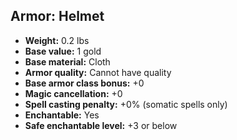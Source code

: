 ## Armor: Helmet
- **Weight:** 0.2 lbs
- **Base value:** 1 gold
- **Base material:** Cloth
- **Armor quality:** Cannot have quality
- **Base armor class bonus:** +0
- **Magic cancellation:** +0
- **Spell casting penalty:** +0% (somatic spells only)
- **Enchantable:** Yes
- **Safe enchantable level:** +3 or below
